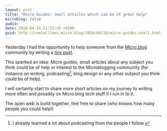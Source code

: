 ```yaml
---
layout: post
title: "Micro Guides: small articles which can be of great help"
microblog: false
audio: 
date: 2018-04-16 21:52:38 +0200
guid: http://roelwillems.micro.blog/2018/04/16/micro-guides-small.html
---
```

Yesterday I had the opportunity to help someone from the [Micro.blog](https://micro.blog) community by writing a [tiny post](http://roelwillems.com/2018/04/15/i-switched-my.html). 

This sparked an idea: *Micro guides*, small articles about any subject you think could be of help or interest to the Microblogging community (for instance on writing, podcasting[^1], blog design or any other subject you think could be of help).

I will certainly start to share more short articles on my journey to writing more often and possibly on Micro.blog tech stuff if I run in to it.

The open web is build together, feel free to share (who knows how many people you could help!)

[^1]:I already learned a lot about podcasting from the people I follow.
